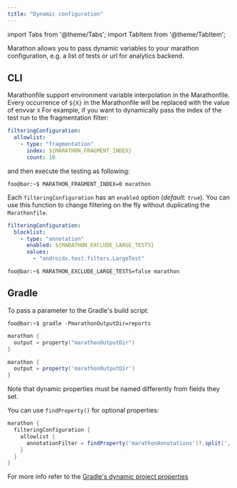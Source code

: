 ```yaml
---
title: "Dynamic configuration"
---
```


import Tabs from '@theme/Tabs';
import TabItem from '@theme/TabItem';

Marathon allows you to pass dynamic variables to your marathon configuration, e.g. a list of tests or url for analytics backend.

## CLI

Marathonfile support environment variable interpolation in the Marathonfile. Every occurrence of `${X}` in the Marathonfile will be replaced 
with the value of envvar `X` For example, if you want to dynamically pass the index of the test run to the fragmentation filter:

```yaml
filteringConfiguration:
  allowlist:
    - type: "fragmentation"
      index: ${MARATHON_FRAGMENT_INDEX}
      count: 10
```

and then execute the testing as following:

```shell-session
foo@bar:~$ MARATHON_FRAGMENT_INDEX=0 marathon
```

Each `filteringConfiguration` has an `enabled` option (*default: `true`*). You can use this function to change filtering on the fly without duplicating the `Marathonfile`.

```yaml
filteringConfiguration:
  blocklist:
    - type: "annotation"
      enabled: ${MARATHON_EXCLUDE_LARGE_TESTS}
      values: 
        - "androidx.test.filters.LargeTest"
```

```shell-session
foo@bar:~$ MARATHON_EXCLUDE_LARGE_TESTS=false marathon
```

## Gradle

To pass a parameter to the Gradle's build script:

```shell-session
foo@bar:~$ gradle -PmarathonOutputDir=reports
```

<Tabs>
<TabItem value="kts" label="Kotlin DSL">

```kotlin
marathon {
  output = property("marathonOutputDir")
}
```

</TabItem>
<TabItem value="groovy" label="Groovy DSL">

```groovy
marathon {
  output = property('marathonOutputDir')
}
```

</TabItem>
</Tabs>

Note that dynamic properties must be named differently from fields they set. 

You can use `findProperty()` for optional properties:

```groovy
marathon {
  filteringConfiguration {
    allowlist {
      annotationFilter = findProperty('marathonAnnotations')?.split(',') ?: []
    }
  }
}
```

For more info refer to the [Gradle's dynamic project properties](https://docs.gradle.org/current/javadoc/org/gradle/api/Project.html#properties)
